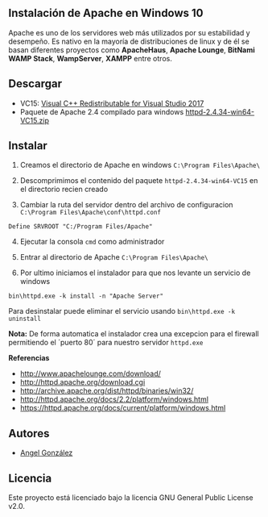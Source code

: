 ## Instalación de Apache en Windows 10

Apache es uno de los servidores web más utilizados por su estabilidad y desempeño. Es nativo en la mayoría de distribuciones de linux y de él se basan diferentes proyectos como **ApacheHaus**, **Apache Lounge**, **BitNami WAMP Stack**, **WampServer**, **XAMPP** entre otros.

## Descargar

* VC15: [Visual C++ Redistributable for Visual Studio 2017](https://go.microsoft.com/fwlink/?LinkId=746572)
* Paquete de Apache 2.4 compilado para windows [httpd-2.4.34-win64-VC15.zip](http://home.apache.org/~steffenal/VC15/binaries/httpd-2.4.34-win64-VC15.zip)

## Instalar

1. Creamos el directorio de Apache en windows `C:\Program Files\Apache\`

2. Descomprimimos el contenido del paquete `httpd-2.4.34-win64-VC15` en el directorio recien creado

3. Cambiar la ruta del servidor dentro del archivo de configuracion `C:\Program Files\Apache\conf\httpd.conf`

~~~
Define SRVROOT "C:/Program Files/Apache"
~~~

4. Ejecutar la consola `cmd` como administrador

5. Entrar al directorio de Apache `C:\Program Files\Apache\`

6. Por ultimo iniciamos el instalador para que nos levante un servicio de windows

~~~
bin\httpd.exe -k install -n "Apache Server"
~~~
Para desinstalar puede eliminar el servicio usando `bin\httpd.exe -k uninstall`

**Nota:** De forma automatica el instalador crea una excepcion para el firewall permitiendo el ´puerto 80´ para nuestro servidor `httpd.exe`

**Referencias**
* http://www.apachelounge.com/download/
* http://httpd.apache.org/download.cgi
* http://archive.apache.org/dist/httpd/binaries/win32/
* http://httpd.apache.org/docs/2.2/platform/windows.html
* https://httpd.apache.org/docs/current/platform/windows.html

## Autores

* [Angel González](https://github.com/mgrc45)

## Licencia

Este proyecto está licenciado bajo la licencia GNU General Public License v2.0.
